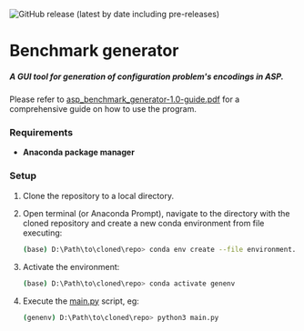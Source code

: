 ![GitHub release (latest by date including pre-releases)](https://img.shields.io/github/v/release/gorczyca/asp-benchmark-generator?include_prereleases)
# Benchmark generator

##### A GUI tool for generation of configuration problem's encodings in ASP.

Please refer to [asp_benchmark_generator-1.0-guide.pdf](asp_benchmark_generator-1.0-guide.pdf) for a comprehensive guide on how to use the program.

### Requirements
 - **Anaconda package manager**
### Setup 

1. Clone the repository to a local directory.

2. Open terminal (or Anaconda Prompt), navigate to the directory with the cloned repository and create a new conda environment from file executing:
    ```sh
    (base) D:\Path\to\cloned\repo> conda env create --file environment.yml
    ```
3. Activate the environment:
    ```sh
    (base) D:\Path\to\cloned\repo> conda activate genenv
    ```
4. Execute the [main.py](main.py) script, eg:
    ```sh
    (genenv) D:\Path\to\cloned\repo> python3 main.py
    ```
   

